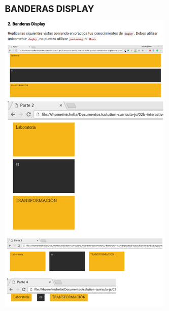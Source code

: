 # BANDERAS DISPLAY

![Sin titulo](assets/images/banderas1.png)
![Sin titulo](assets/images/banderas2.png)
![Sin titulo](assets/images/banderas3.png)